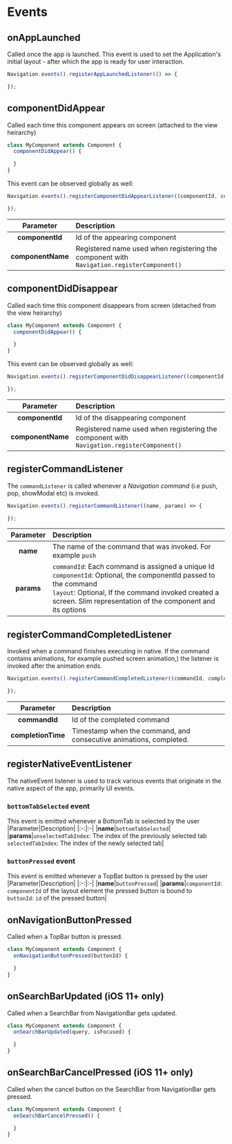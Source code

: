 # Events

## onAppLaunched

Called once the app is launched. This event is used to set the Application's initial layout - after which the app is ready for user interaction.

```js
Navigation.events().registerAppLaunchedListener(() => {

});
```

## componentDidAppear
Called each time this component appears on screen (attached to the view heirarchy)

```js
class MyComponent extends Component {
  componentDidAppear() {

  }
}
```

This event can be observed globally as well:

```js
Navigation.events().registerComponentDidAppearListener((componentId, componentName) => {

});
```
|       Parameter         | Description |
|:--------------------:|:-----|
|**componentId**| Id of the appearing component|
|**componentName**|Registered name used when registering the component with `Navigation.registerComponent()`|

## componentDidDisappear
Called each time this component disappears from screen (detached from the view heirarchy)

```js
class MyComponent extends Component {
  componentDidAppear() {

  }
}
```

This event can be observed globally as well:

```js
Navigation.events().registerComponentDidDisappearListener((componentId, componentName) => {

});
```
|       Parameter         | Description |
|:--------------------:|:-----|
|**componentId**| Id of the disappearing component|
|**componentName**|Registered name used when registering the component with `Navigation.registerComponent()`|

## registerCommandListener
The `commandListener` is called whenever a *Navigation command* (i.e push, pop, showModal etc) is invoked.

```js
Navigation.events().registerCommandListener((name, params) => {

});
```
|       Parameter         | Description |
|:--------------------:|:-----|
|**name** | The name of the command that was invoked. For example `push`|
|**params**|`commandId`: Each command is assigned a unique Id<br>`componentId`: Optional, the componentId passed to the command<br>`layout`: Optional, If the command invoked created a screen. Slim representation of the component and its options |

## registerCommandCompletedListener
Invoked when a command finishes executing in native. If the command contains animations, for example pushed screen animation,) the listener is invoked after the animation ends.

```js
Navigation.events().registerCommandCompletedListener((commandId, completionTime, params) => {

});
```

|       Parameter         | Description |
|:--------------------:|:-----|
|**commandId** | Id of the completed command|
|**completionTime**|Timestamp when the command, and consecutive animations, completed.|

## registerNativeEventListener

The nativeEvent listener is used to track various events that originate in the native aspect of the app, primarily UI events.

### `bottomTabSelected` event
This event is emitted whenever a BottomTab is selected by the user
|Parameter|Description|
|:-:|:-|
|**name**|`bottomTabSelected`|
|**params**|`unselectedTabIndex`: The index of the previously selected tab<br>`selectedTabIndex`: The index of the newly selected tab|

### `buttonPressed` event
This event is emitted whenever a TopBat button is pressed by the user
|Parameter|Description|
|:-:|:-|
|**name**|`buttonPressed`|
|**params**|`componentId`: `componentId` of the layout element the pressed button is bound to<br>`buttonId`: `id` of the pressed button|

## onNavigationButtonPressed
Called when a TopBar button is pressed.
```js
class MyComponent extends Component {
  onNavigationButtonPressed(buttonId) {

  }
}
```

## onSearchBarUpdated (iOS 11+ only)
Called when a SearchBar from NavigationBar gets updated.
```js
class MyComponent extends Component {
  onSearchBarUpdated(query, isFocused) {

  }
}
```

## onSearchBarCancelPressed (iOS 11+ only)
Called when the cancel button on the SearchBar from NavigationBar gets pressed.
```js
class MyComponent extends Component {
  onSearchBarCancelPressed() {

  }
}
```
